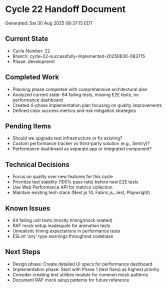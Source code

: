 # Cycle 22 Handoff Document

Generated: Sat 30 Aug 2025 08:37:15 EDT

## Current State
- Cycle Number: 22
- Branch: cycle-22-successfully-implemented-20250830-083715
- Phase: development

## Completed Work
<!-- Updated by each agent as they complete their phase -->
- Planning phase completed with comprehensive architectural plan
- Analyzed current state: 64 failing tests, missing E2E tests, no performance dashboard
- Created 4-phase implementation plan focusing on quality improvements
- Defined clear success metrics and risk mitigation strategies

## Pending Items
<!-- Items that need attention in the next phase or cycle -->
- Should we upgrade test infrastructure or fix existing?
- Custom performance tracker vs third-party solution (e.g., Sentry)?
- Performance dashboard as separate app or integrated component?

## Technical Decisions
<!-- Important technical decisions made during this cycle -->
- Focus on quality over new features for this cycle
- Prioritize test stability (100% pass rate) before new E2E tests
- Use Web Performance API for metrics collection
- Maintain existing tech stack (Next.js 14, Fabric.js, Jest, Playwright)

## Known Issues
<!-- Issues discovered but not yet resolved -->
- 64 failing unit tests (mostly timing/mock related)
- RAF mock setup inadequate for animation tests
- Unrealistic timing expectations in performance tests
- ESLint 'any' type warnings throughout codebase

## Next Steps
<!-- Clear action items for the next agent/cycle -->
- Design phase: Create detailed UI specs for performance dashboard
- Implementation phase: Start with Phase 1 (test fixes) as highest priority
- Consider creating test utilities module for common mock patterns
- Document RAF mock setup patterns for future reference

